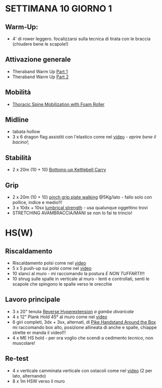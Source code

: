 # SETTIMANA 10 GIORNO 1

## Warm-Up:

 * 4' di rower leggero. focalizzarsi sulla tecnica di tirata con le braccia (chiudere bene le scapole!)

## Attivazione generale

 * Theraband Warm Up [Part 1](https://www.youtube.com/watch?v=O31MmhW72WE)
 * Theraband Warm Up [Part 2](https://www.youtube.com/watch?v=K_ZwQLyueVg)

## Mobilità

 * [Thoracic Spine Mobilization with Foam Roller](https://www.youtube.com/watch?v=veU-_xDg0F0)

## Midline

 * tabata hollow
 * 3 x 6 dragon flag assistiti con l'elastico come nel [video](https://www.instagram.com/p/CBMK3KngaVP/) - _aprire bene il bacino!_;

## Stabilità

 * 2 x 20m (10 + 10) [Bottoms-up Kettlebell Carry](https://www.youtube.com/watch?v=UpBzi0HIdAI)

## Grip

 * 2 x 20m (10 + 10) [pinch grip plate walking](https://www.youtube.com/watch?v=pzdHuloZVoc) @5Kg/lato - fallo solo con pollice, indice e medio!!!
 * 3 x 10dx + 10sx [lumbrical strength](https://www.youtube.com/watch?v=Q5CFXRegzgk) - usa qualunque oggettino trovi
 * STRETCHING AVAMBRACCIA/MANI se non lo fai te trincio!

# HS(W)

## Riscaldamento

 * Riscaldamento polsi come nel [video](https://www.youtube.com/watch?v=mSZWSQSSEjE)
 * 5 x 5 push-up sui polsi come nel [video](https://www.youtube.com/watch?v=9WyrCNGN9V4)
 * 10 slanci al muro - mi raccomando la postura *E NON TUFFARTI*!!!
 * 10 shrug sulle spalle in verticale al muro - lenti e controllati, senti le scapole che spingono le spalle verso le orecchie

## Lavoro principale

 * 3 x 20" tenuta [Reverse Hyperextension](https://www.youtube.com/watch?v=3vmbvoT2m-U) _a gambe divaricate_
 * 4 x 12" Plank Hold 45° al muro come nel [video](https://www.youtube.com/watch?v=j8Nq7t52D9E)
 * 6 giri completi, 3dx + 3sx, alternati, di [Pike Handstand Around the Box](https://www.youtube.com/watch?v=zSFLpR2EMvg) mi raccomando box alto, posizione allineata di anche e spalle, chiappe strette er manda il video!!!
 * 4 x ME HS hold - per ora voglio che scendi a cedimento _tecnico_, non muscolare!

## Re-test

 * 4 x verticale camminata verticale con ostacoli come nel [video](https://www.instagram.com/p/CDzfDTMAI7_/) (2 per lato, alternando)
 * 8 x 1m HSW verso il muro
